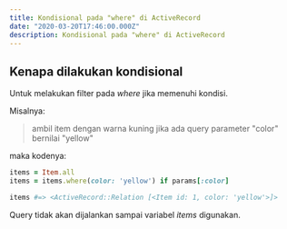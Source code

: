 ```yaml
---
title: Kondisional pada "where" di ActiveRecord
date: "2020-03-20T17:46:00.000Z"
description: Kondisional pada "where" di ActiveRecord
---
```


## Kenapa dilakukan kondisional

Untuk melakukan filter pada *where* jika memenuhi kondisi.

Misalnya: 

> ambil item dengan warna kuning jika ada query parameter "color" bernilai "yellow"

maka kodenya:

```ruby
items = Item.all
items = items.where(color: 'yellow') if params[:color]

items #=> <ActiveRecord::Relation [<Item id: 1, color: 'yellow'>]>
```

Query tidak akan dijalankan sampai variabel *items* digunakan.

